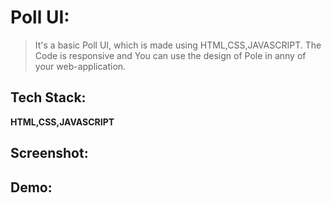 # Poll UI:
> It's a basic Poll UI, which is made using HTML,CSS,JAVASCRIPT. The Code is responsive and You can use the design of Pole in anny of your web-application.
## Tech Stack:
**HTML,CSS,JAVASCRIPT**

## Screenshot:

## Demo: